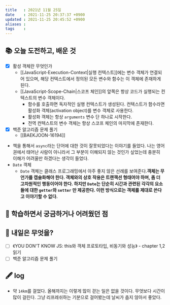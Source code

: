 ```yaml
---
title   : 2021년 11월 25일 
date    : 2021-11-25 20:37:37 +0900
updated : 2021-11-25 20:45:52 +0900
aliases : 
tags    : 
---
```

## 📚 오늘 도전하고, 배운 것
- [x] 활성 객체란 무엇인가
  - [[JavaScript-Execution-Context|실행 컨텍스트]]에는 변수 객체가 연결되어 있으며, 해당 컨텍스트에서 정의된 모든 변수와 함수는 이 객체에 존재하게 된다.
  - [[JavaScript-Scope-Chain|스코프 체인]]의 앞쪽은 항상 코드가 실행되는 컨텍스트의 변수 객체이다. 
  	- 함수를 호출하면 독자적인 실행 컨텍스트가 생성된다. 컨텍스트가 함수라면 활성화 객체(activation object)를 변수 객체로 사용한다. 
	- 활성화 객체는 항상 `arguments` 변수 단 하나로 시작한다.
	- 전역 컨텍스트의 변수 객체는 항상 스코프 체인의 마지막에 존재한다.
- [x] 백준 알고리즘 문제 풀기
  - [[BAEKJOON-16194]]  
- 책을 통해서 `async`라는 단어에 대한 것이 잘못되었다는 이야기를 들었다. 나는 영어권에서 태어난 사람이 아니라서 그 부분이 이해되지 않는 것인가 싶었는데 충분히 이해가 어려울만 하겠다는 생각이 들었다.  
- `Date` 객체
	- `Date` 객체는 클래스 프로그래밍에서 아주 좋지 않은 선례를 보여준다.**객체는 무언가를 캡슐화해야 한다. 객체와의 상호 작용은 트랜잭션 형태여야 하며, 좀 더 고차원적인 행동이어야 한다. 하지만 `Date`는 단순히 시간과 관련된 각각의 요소들에 대한 `getter`와 `setter` 만 제공한다. 이런 방식으로는 객체를 제대로 쓴다고 이야기할 수 없다.**
## 🤔 학습하면서 궁금하거나 어려웠던 점 

## 🌅 내일은 무엇을?
- [ ] 《YOU DON'T KNOW JS: this와 객체 프로토타입, 비동기와 성능》 - chapter 1,2 읽기
- [ ] 백준 알고리즘 문제 풀기

## 🖋 log
- 약 `14km`를 걸었다. 올해까지는 이렇게 많이 걷는 일은 없을 것이다. 무엇보다 시간이 많이 걸린다. 그냥 리프레쉬하는 기분으로 걸어봤는데 날씨가 춥지 않아서 좋았다.  


